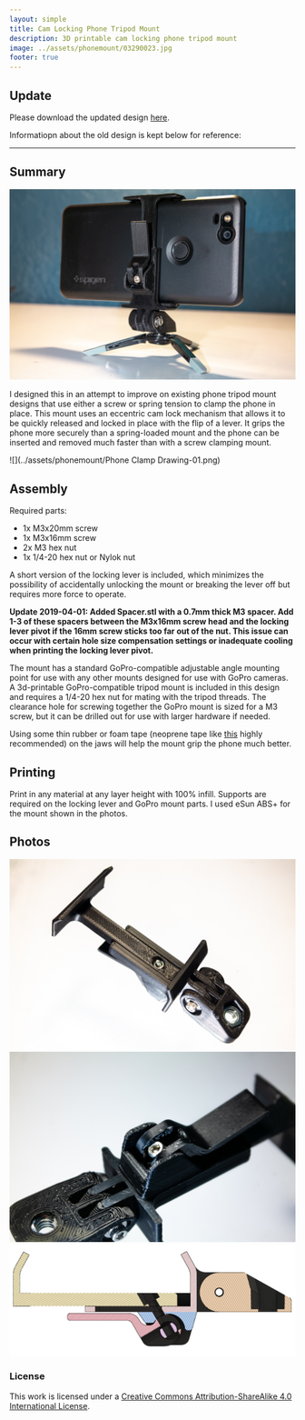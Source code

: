```yaml
---
layout: simple
title: Cam Locking Phone Tripod Mount
description: 3D printable cam locking phone tripod mount
image: ../assets/phonemount/03290023.jpg
footer: true
---
```


## Update
Please download the updated design [here](https://jackw01.github.io/modular-mounts/).

Informatiopn about the old design is kept below for reference:

<hr>

## Summary

![](../assets/phonemount/03290023.jpg)

I designed this in an attempt to improve on existing phone tripod mount designs that use either a screw or spring tension to clamp the phone in place. This mount uses an eccentric cam lock mechanism that allows it to be quickly released and locked in place with the flip of a lever. It grips the phone more securely than a spring-loaded mount and the phone can be inserted and removed much faster than with a screw clamping mount.

![](../assets/phonemount/Phone Clamp Drawing-01.png)

## Assembly
Required parts:
* 1x M3x20mm screw
* 1x M3x16mm screw
* 2x M3 hex nut
* 1x 1/4-20 hex nut or Nylok nut

A short version of the locking lever is included, which minimizes the possibility of accidentally unlocking the mount or breaking the lever off but requires more force to operate.

**Update 2019-04-01: Added Spacer.stl with a 0.7mm thick M3 spacer. Add 1-3 of these spacers between the M3x16mm screw head and the locking lever pivot if the 16mm screw sticks too far out of the nut. This issue can occur with certain hole size compensation settings or inadequate cooling when printing the locking lever pivot.**

The mount has a standard GoPro-compatible adjustable angle mounting point for use with any other mounts designed for use with GoPro cameras. A 3d-printable GoPro-compatible tripod mount is included in this design and requires a 1/4-20 hex nut for mating with the tripod threads. The clearance hole for screwing together the GoPro mount is sized for a M3 screw, but it can be drilled out for use with larger hardware if needed.

Using some thin rubber or foam tape (neoprene tape like [this](https://www.amazon.com/Pres-P8225RL00-50XOH-Neoprene-Foam-Black/dp/B01G382DX4/) highly recommended) on the jaws will help the mount grip the phone much better.

## Printing
Print in any material at any layer height with 100% infill. Supports are required on the locking lever and GoPro mount parts. I used eSun ABS+ for the mount shown in the photos.

## Photos
![](../assets/phonemount/03280014.jpg)
![](../assets/phonemount/03280015.jpg)
![](../assets/phonemount/section.png)

### License
This work is licensed under a [Creative Commons Attribution-ShareAlike 4.0 International License](http://creativecommons.org/licenses/by-sa/4.0/).
